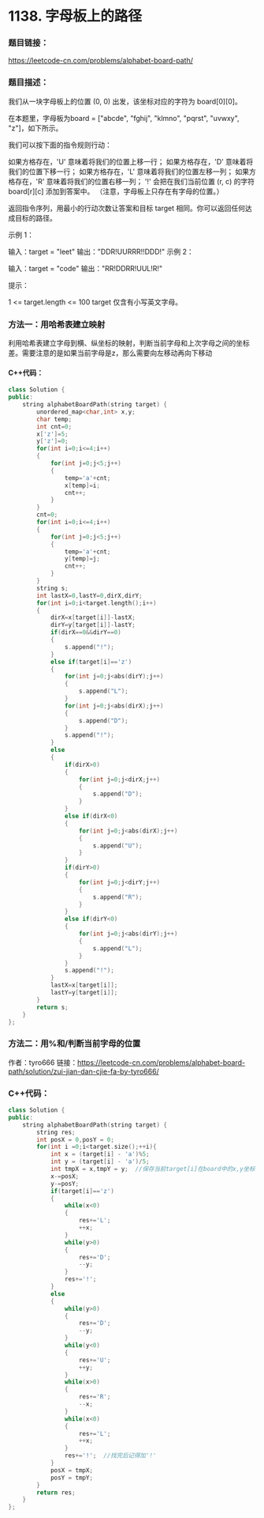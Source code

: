# 1138. 字母板上的路径

### 题目链接：

https://leetcode-cn.com/problems/alphabet-board-path/

### 题目描述：

我们从一块字母板上的位置 (0, 0) 出发，该坐标对应的字符为 board[0][0]。

在本题里，字母板为board = ["abcde", "fghij", "klmno", "pqrst", "uvwxy", "z"]，如下所示。



我们可以按下面的指令规则行动：

如果方格存在，'U' 意味着将我们的位置上移一行；
如果方格存在，'D' 意味着将我们的位置下移一行；
如果方格存在，'L' 意味着将我们的位置左移一列；
如果方格存在，'R' 意味着将我们的位置右移一列；
'!' 会把在我们当前位置 (r, c) 的字符 board[r][c] 添加到答案中。
（注意，字母板上只存在有字母的位置。）

返回指令序列，用最小的行动次数让答案和目标 target 相同。你可以返回任何达成目标的路径。

 

示例 1：

输入：target = "leet"
输出："DDR!UURRR!!DDD!"
示例 2：

输入：target = "code"
输出："RR!DDRR!UUL!R!"


提示：

1 <= target.length <= 100
target 仅含有小写英文字母。

### 方法一：用哈希表建立映射

利用哈希表建立字母到横、纵坐标的映射，判断当前字母和上次字母之间的坐标差。需要注意的是如果当前字母是z，那么需要向左移动再向下移动

#### C++代码：

```c++
class Solution {
public:
    string alphabetBoardPath(string target) {
        unordered_map<char,int> x,y;
        char temp;
        int cnt=0;
        x['z']=5;
        y['z']=0;
        for(int i=0;i<=4;i++)
        {
            for(int j=0;j<5;j++)
            {
                temp='a'+cnt;
                x[temp]=i;
                cnt++;
            }
        }
        cnt=0;
        for(int i=0;i<=4;i++)
        {
            for(int j=0;j<5;j++)
            {
                temp='a'+cnt;
                y[temp]=j;
                cnt++;
            }
        }
        string s;
        int lastX=0,lastY=0,dirX,dirY;
        for(int i=0;i<target.length();i++)
        {
            dirX=x[target[i]]-lastX;
            dirY=y[target[i]]-lastY;
            if(dirX==0&&dirY==0)
            {
                s.append("!");
            }
            else if(target[i]=='z')
            {
                for(int j=0;j<abs(dirY);j++)
                {
                    s.append("L");
                }
                for(int j=0;j<abs(dirX);j++)
                {
                    s.append("D");
                }
                s.append("!");
            }
            else
            {
                if(dirX>0)
                {
                    for(int j=0;j<dirX;j++)
                    {
                        s.append("D");
                    }
                }
                else if(dirX<0)
                {
                    for(int j=0;j<abs(dirX);j++)
                    {
                        s.append("U");
                    }
                }
                if(dirY>0)
                {
                    for(int j=0;j<dirY;j++)
                    {
                        s.append("R");
                    }
                }
                else if(dirY<0)
                {
                    for(int j=0;j<abs(dirY);j++)
                    {
                        s.append("L");
                    }
                }
                s.append("!");
            }
            lastX=x[target[i]];
            lastY=y[target[i]];
        }
        return s;
    }
};
```

### 方法二：用%和/判断当前字母的位置

作者：tyro666
链接：https://leetcode-cn.com/problems/alphabet-board-path/solution/zui-jian-dan-cjie-fa-by-tyro666/

### C++代码：

```c++
class Solution {
public:
    string alphabetBoardPath(string target) {
        string res;
        int posX = 0,posY = 0;
        for(int i =0;i<target.size();++i){
            int x = (target[i] - 'a')%5;
            int y = (target[i] - 'a')/5;
            int tmpX = x,tmpY = y;  //保存当前target[i]在board中的x,y坐标
            x-=posX;
            y-=posY;
            if(target[i]=='z')
            {
                while(x<0)
                {
                    res+='L';
                    ++x;
                }
                while(y>0)
                {
                    res+='D';
                    --y;
                }
                res+='!';
            }
            else
            {
                while(y>0)
                {
                    res+='D';
                    --y;
                }
                while(y<0)
                {
                    res+='U';
                    ++y;
                }
                while(x>0)
                {
                    res+='R';
                    --x;
                }
                while(x<0)
                {
                    res+='L';
                    ++x;
                }
                res+='!';  //找完后记得加'!'
            }
            posX = tmpX;
            posY = tmpY;
        }
        return res;
    }
};
```